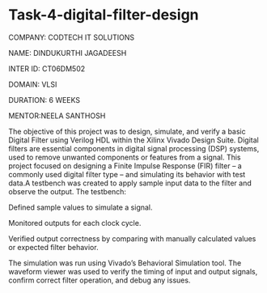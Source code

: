 # Task-4-digital-filter-design

COMPANY: CODTECH IT SOLUTIONS

NAME: DINDUKURTHI JAGADEESH

INTER ID: CT06DM502

DOMAIN: VLSI

DURATION: 6 WEEKS

MENTOR:NEELA SANTHOSH



The objective of this project was to design, simulate, and verify a basic Digital Filter using Verilog HDL within the Xilinx Vivado Design Suite. Digital filters are essential components in digital signal processing (DSP) systems, used to remove unwanted components or features from a signal. This project focused on designing a Finite Impulse Response (FIR) filter – a commonly used digital filter type – and simulating its behavior with test data.A testbench was created to apply sample input data to the filter and observe the output. The testbench:

Defined sample values to simulate a signal.

Monitored outputs for each clock cycle.

Verified output correctness by comparing with manually calculated values or expected filter behavior.

The simulation was run using Vivado’s Behavioral Simulation tool. The waveform viewer was used to verify the timing of input and output signals, confirm correct filter operation, and debug any issues.

